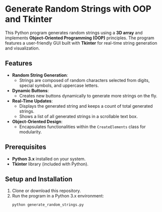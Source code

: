 # Generate Random Strings with OOP and Tkinter

This Python program generates random strings using a **3D array** and implements **Object-Oriented Programming (OOP)** principles. The program features a user-friendly GUI built with **Tkinter** for real-time string generation and visualization.

## Features
- **Random String Generation**:
  - Strings are composed of random characters selected from digits, special symbols, and uppercase letters.
- **Dynamic Buttons**:
  - Creates new buttons dynamically to generate more strings on the fly.
- **Real-Time Updates**:
  - Displays the generated string and keeps a count of total generated strings.
  - Shows a list of all generated strings in a scrollable text box.
- **Object-Oriented Design**:
  - Encapsulates functionalities within the `CreateElements` class for modularity.

## Prerequisites
- **Python 3.x** installed on your system.
- **Tkinter** library (included with Python).

## Setup and Installation
1. Clone or download this repository.
2. Run the program in a Python 3.x environment:
   ```bash
   python generate_random_strings.py

